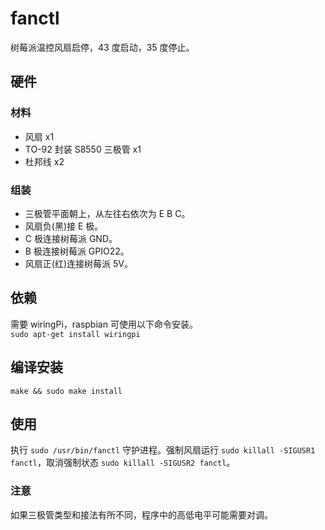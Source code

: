 # fanctl

树莓派温控风扇启停，43 度启动，35 度停止。

## 硬件
### 材料
* 风扇 x1
* TO-92 封装 S8550 三极管 x1
* 杜邦线 x2

### 组装
* 三极管平面朝上，从左往右依次为 E B C。
* 风扇负(黑)接 E 极。
* C 极连接树莓派 GND。
* B 极连接树莓派 GPIO22。
* 风扇正(红)连接树莓派 5V。

## 依赖
需要 wiringPi，raspbian 可使用以下命令安装。  
`sudo apt-get install wiringpi`

## 编译安装
```
make && sudo make install
```

## 使用
执行 `sudo /usr/bin/fanctl` 守护进程。强制风扇运行 `sudo killall -SIGUSR1 fanctl`，取消强制状态 `sudo killall -SIGUSR2 fanctl`。

### 注意
如果三极管类型和接法有所不同，程序中的高低电平可能需要对调。
